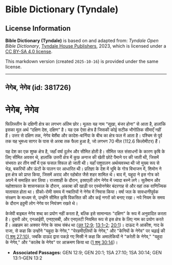 # Bible Dictionary (Tyndale)

## License Information

**Bible Dictionary (Tyndale)** is based on and adapted from: _Tyndale Open Bible Dictionary_, [Tyndale House Publishers](https://tyndaleopenresources.com/), 2023, which is licensed under a [CC BY-SA 4.0 license](https://creativecommons.org/licenses/by-sa/4.0/legalcode.en).

This markdown version (created `2025-10-16`) is provided under the same license.



--------------------------------

## नेगेब, नेगेव (id: 381726)

नेगेब, नेगेव
============

फिलिस्तीन के दक्षिणी क्षेत्र का लगभग अंतिम छोर। मूलतः यह नाम “सूखा, बंजर होना” से आता है, हालांकि इसका मूल अर्थ “दक्षिण देश, दक्षिण” है। यह एक ऐसा क्षेत्र है जिसकी कोई सटीक भौगोलिक सीमाएँ नहीं हैं। उत्तर से दक्षिण तक, नेगेव बेर्शेबा और कादेश\-बार्निया के बीच का क्षेत्र फल में आता है। पश्चिम से पूर्व तक यह भूमध्य सागर के पास से अरबा तक फैला हुआ है, जो लगभग 70 मील (112\.6 किलोमीटर) हैं। 

यह देश का एक शुष्क क्षेत्र है, जहाँ वर्षा दुर्लभ और सीमित होती है। सीमित जल संसाधनों के कारण कृषि के लिए सीमित अवसर थे, हालांकि उत्तरी क्षेत्र में कुछ अनाज की खेती छोटे पैमाने पर की जाती थी, जिसमें संभवतः हर तीन वर्षों में एक फसल विफल हो जाती थी। यहाँ पशुपालन अर्थव्यवस्था थी जो मुख्य रूप से भेड़, बकरियों और ऊंटों के पालन पर आधारित थी। प्रतिज्ञा के देश में भूमि के गोत्र विभाजन में, शिमोन ने इस क्षेत्र को प्राप्त किया, जिसमें अराद और रहोबोत जैसे शहर शामिल थे। बाद में, यहूदा ने इस गोत्र को अपने में समाहित कर लिया। राजशाही के दौरान, इस्राएली लोग नेगेव में ज्यादा बस्ने लगे। सुलैमान और यहोशाफात के शासनकाल के दौरान, अकाबा की खाड़ी पर एस्योनगेबेर बंदरगाह से और वहां तक वाणिज्यिक यातायात होता था। ग्रीको\-रोमी समय में नबातियों ने नेगेव में निवास किया। वर्षा जल के सावधानीपूर्वक संरक्षण के माध्यम से, उन्होंने सीमित कृषि विकसित की और कई नगरों को बनाए रखा। नये नियम के समय के दौरान इदुमी लोग नेगेव पर नियंत्रण रखते थे।

केजेवी बाइबल नेगेव शब्द का प्रयोग नहीं करता है, बल्कि इसे सामान्यतः "दक्षिण" के रूप में अनुवादित करता है। दूसरी ओर, एनआईवी, एनएएसबी, और एनएलटी नियमित रूप से इस क्षेत्र के लिए नाम का प्रयोग करते हैं। अब्राहम का अक्सर नेगेव के साथ संबंध था ([उत 12:9](https://ref.ly/Gen12:9); [13:1–2](https://ref.ly/Gen13:1-Gen13:2); [20:1](https://ref.ly/Gen20:1))। दाऊद ने आकीश, गाद के राजा, से कहा कि उन्होंने "यहूदा के नेगेव," "येरहमीएलियों के नेगेव," और "केनियों के नेगेव" पर चढ़ाई की ([1 शमू 27:10](https://ref.ly/1Sam27:10)), जबकि दाऊद द्वारा पकड़े गए मिस्री ने कहा कि अमालेकियों ने "करेती के नेगेव," "यहूदा के नेगेव," और "कालेब के नेगेव" पर आक्रमण किया था ([1 शमू 30:14](https://ref.ly/1Sam30:14))।

* **Associated Passages:** GEN 12:9; GEN 20:1; 1SA 27:10; 1SA 30:14; GEN 13:1–GEN 13:2

